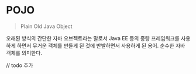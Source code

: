 # POJO
> Plain Old Java Object

오래된 방식의 간단한 자바 오브젝트라는 말로서 Java EE 등의 중량 프레임워크를 사용하게 하면서 무거운 객체를 만들게
된 것에 반발하면서 사용하게 된 용어. 순수한 자바 객체를 의미한다.

// todo 추가

